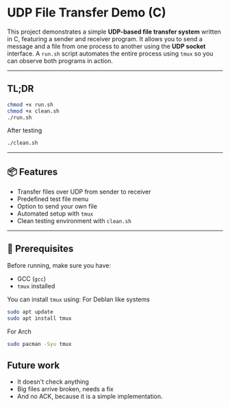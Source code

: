 # UDP File Transfer Demo (C)

This project demonstrates a simple **UDP-based file transfer system** written in C, featuring a sender and receiver program. It allows you to send a message and a file from one process to another using the **UDP socket** interface. A `run.sh` script automates the entire process using `tmux` so you can observe both programs in action.

---

## TL;DR 
```bash
chmod +x run.sh
chmod +x clean.sh
./run.sh
```
After testing 
```bash
./clean.sh
```

---

## 📦 Features

- Transfer files over UDP from sender to receiver
- Predefined test file menu
- Option to send your own file
- Automated setup with `tmux`
- Clean testing environment with `clean.sh`

---

## 🧰 Prerequisites

Before running, make sure you have:

- GCC (`gcc`)
- `tmux` installed

You can install `tmux` using:
For DebIan like systems
```bash
sudo apt update
sudo apt install tmux
```

For Arch
```bash
sudo pacman -Syu tmux
```
## Future work
- It doesn't check anything
- Big files arrive broken, needs a fix
- And no ACK, because it is a simple implementation.

